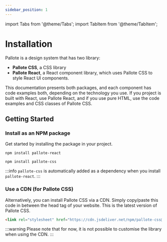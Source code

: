 ```yaml
---
sidebar_position: 1
---
```

import Tabs from '@theme/Tabs';
import TabItem from '@theme/TabItem';

# Installation

Pallote is a design system that has two library:

- **Pallote CSS**, a CSS library
- **Pallote React**, a React component library, which uses Pallote CSS to style React UI components.

This documentation presents both packages, and each component has code examples both, depending on the technology you use. If you project is built with React, use Pallote React, and if you use pure HTML, use the code examples and CSS classes of Pallote CSS.

## Getting Started

### Install as an NPM package

Get started by installing the package in your project.

<Tabs groupId="package" queryString>
  <TabItem value="react" label="React">

```shell
npm install pallote-react
```
  </TabItem>
  <TabItem value="css" label="CSS">

```shell
npm install pallote-css
```
  </TabItem>
</Tabs>

:::info
`pallote-css` is automatically added as a dependency when you install `pallote-react`.
:::

### Use a CDN (for Pallote CSS)

Alternatively, you can install Pallote CSS via a CDN. Simply copy/paste this code in between the head tag of your website. This is the latest version of Pallote CSS.

```html
<link rel="stylesheet" href="https://cdn.jsdeliver.net/npm/pallote-css@1.0.0/dist/pallote.min.css">
```

:::warning
Please note that for now, it is not possible to customise the library when using the CDN.
:::

